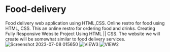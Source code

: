 # Food-delivery
Food delivery web application using HTML,CSS.
Online restro for food using HTML, CSS. This an online restro for ordering food and drinks.
Creating Fully Responsive Website Project Using HTML || CSS. The website we will create will be somewhat similar to food delivery services.
![Screenshot 2023-07-08 015650](https://github.com/HarshPrajapati25/Food-delivery/assets/124291081/a7129933-1dd7-4b2e-89ed-c31ea0b344ca)
![VIEW3](https://github.com/HarshPrajapati25/Food-delivery/assets/124291081/20007229-4aa3-4dac-8049-9cead38b820c)
![VIEW2](https://github.com/HarshPrajapati25/Food-delivery/assets/124291081/8d139844-197d-433d-bdab-0b4a81ce70ac)



